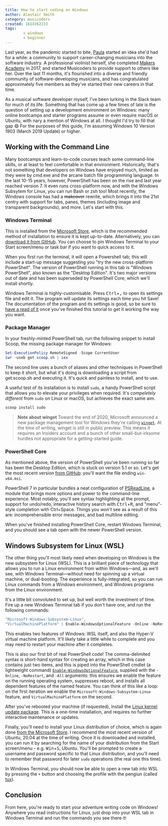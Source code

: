 ```yaml
---
title: How to start coding on Windows
author: Alastair Smith
category: musicoders
created: 1614362233
tags:
        - windows
        - beginner
---
```


Last year, as the pandemic started to bite,
[Paula](https://www.paulamuldoon.com/) started an idea she'd had for a while: a
community to support career-changing musicians into the software industry. A
professional violinist herself, she completed [Makers
Academy](https://makers.tech/) in 2017, and started Musicoders to provide
support to others like her. Over the last 11 months, it's flourished into a
diverse and friendly community of software-developing musicians, and has
congratulated approximately five members as they've started their new careers in
that time.

As a musical software developer myself, I've been lurking in the Slack team for
much of its life. Something that has come up a few times of late is the question
of setting up a development environment on Windows: many online bootcamps and
starter programs assume or even require macOS or Ubuntu, with nary a mention of
Windows at all. I thought I'd try to fill that gap :smile: For the purposes of
this guide, I'm assuming Windows 10 Version 1903 (March 2019 Update) or higher.

<!-- break-->

## Working with the Command Line

Many bootcamps and learn-to-code courses teach some command-line skills, or at
least to feel comfortable in that environment. Historically, that's not
something that developers on Windows have enjoyed much, limited as they were by
cmd.exe and the arcane batch file programming language. In the last 10-15 years,
however, PowerShell has been on the rise and last year reached version 7. It
even runs cross-platform now, and with the Windows Subsytem for Linux, you can
run Bash or zsh too! Most recently, the Windows console has had a ~~makeover~~
rewrite, which brings it into the 21st centry with support for tabs, panes,
themes (including image and transparent backgrounds), and more. Let's start with
this.

### Windows Terminal

This is installed from the [Microsoft Store](https://aka.ms/terminal), which is
the recommended method of installation to ensure it is kept up-to-date.
Alternatively, you can [download it from
GitHub](https://github.com/microsoft/terminal/releases/latest). You can choose
to pin Windows Terminal to your Start screen/menu or task bar if you want to
quick access to it.

When you first run the terminal, it will open a Powershell tab; this will
include a start-up message suggesting you "try the new cross-platform
PowerShell". The version of PowerShell running in this tab is "Windows
PowerShell", also known as the "Desktop Edition". It's two major versions out of
date and has been superseded by PowerShell Core, which we'll install shortly.

Windows Terminal is highly-customisable. Press <kbd>Ctrl</kbd>+<kbd>,</kbd> to
open its settings file and edit it. The program will update its settings each
time you hit Save! The documentation of the program and its settings is good, so
be sure to [have a read of
it](https://docs.microsoft.com/en-us/windows/terminal/) once you've finished
this tutorial to get it working the way you want.

### Package Manager

In your freshly-minted PowerShell tab, run the following snippet to install
Scoop, the missing package manager for Windows:

```powershell
Set-ExecutionPolicy RemoteSigned -Scope CurrentUser
iwr -useb get.scoop.sh | iex
```

The second line uses a bunch of aliases and other techniques in PowerShell to
keep it short, but what it's doing is downloading a script from get.scoop.sh and
executing it. It's quick and painless to install, and to use.

A useful test of its installation is to install `sudo`, a handy PowerShell
script that allows you to elevate your privileges when required. It's
_compeletely different_ from `sudo` on Linux or macOS, but achieves the exact
same aim.

```powershell
scoop install sudo
```

> **Note about winget**
> Toward the end of 2020, Microsoft announced a new package management tool for
> Windows they're calling
> [`winget`](https://docs.microsoft.com/en-us/windows/package-manager/winget/).
> At the time of writing, winget is still in public preview. This means it
> requires an Insiders account and a bunch of other small-but-irksome hurdles
> not appropriate for a getting-started guide.

### PowerShell Core

As mentioned above, the version of PowerShell you've been running so far has
been the Desktop Edition, which is stuck on version 5.1 or so. Let's get the
most recent version [from
GitHub](https://github.com/powershell/powershell/releases/latest): you'll want
the file ending `win-x64.msi`.

PowerShell 7 in particular bundles a neat configuration of
[PSReadLine](https://github.com/powershell/psreadline), a module that brings
more options and power to the command-line experience. Most notably, you'll see
syntax highlighting at the prompt, support for undo/redo, interactive history
search with <kbd>Ctrl</kbd>+<kbd>R</kbd>, and "menu"-style completion with
Ctrl+Space. Things you _won't_ see as a result of this are: incomprehensible
error messages, and bad multiline editing.

When you've finished installing PowerShell Core, restart Windows Terminal, and
you should see a tab open with the newer PowerShell version.

## Windows Subsystem for Linux (WSL)

The other thing you'll most likely need when developing on Windows is the new
subsystem for Linux (WSL). This is a brilliant piece of technology that allows
you to run a Linux environment from within Windows&mdash;and, as we'll see,
with Windows Terminal&mdash;without need for spinning up a virtual machine, or
dual-booting. The experience is fully-integrated, so you can run Linux commands
from a Windows environment, and Windows programs from the Linux environment.

It's a little bit convoluted to set up, but well worth the investment of time.
Fire up a new Windows Terminal tab if you don't have one, and run the following
commands:

```powershell
"Microsoft-Windows-Subsystem-Linux",
"VirtualMachinePlatform" | Enable-WindowsOptionalFeature -Online -NoRestart -All
```

This enables two features of Windows: WSL itself, and also the Hyper-V virtual
machine platform. It'll likely take a little while to complete and you may need
to restart your machine after it completes.

This is also our first bit of real PowerShell code! The comma-delimited syntax
is short-hand syntax for creating an array, which in this case contains just two
items, and this is piped into the PowerShell cmdlet (a lightweight command)
[`Enable-WindowsOptionalFeature`](https://docs.microsoft.com/en-us/powershell/module/dism/enable-windowsoptionalfeature?view=win10-ps), supplied with the `-Online`, `-NoRestart`, and
`-All` arguments: this ensures we enable the feature on the running operating
system, suppresses reboot, and installs all dependent features of the named
feature. You can think of this like a loop: on the first iteration we enable the
`Microsoft-Windows-Subsystem-Linux` feature, and `VirtualMachinePlatform` on the
second.

After you've rebooted your machine (if requested), install the [Linux kernel
update
package](https://wslstorestorage.blob.core.windows.net/wslblob/wsl_update_x64.msi).
This is a one-time installation, and requires no further interactive maintenance
or updates.

Finally, you'll need to install your Linux distribution of choice, which is
again done [from the Microsoft Store](https://aka.ms/wslstore). I recommend the
most recent version of Ubuntu, 20.04 at the time of writing. Once it is
downloaded and installed, you can run it by searching for the name of your
distribution from the Start screen/menu - e.g. <kbd>Win</kbd>+<kbd>S</kbd>,
Ubuntu. You'll be prompted to create a username and password specific to that
Linux distribution, and you'll need to remember that password for later `sudo`
operations (the real one this time).

In Windows Terminal, you should now be able to open a new tab into WSL by
pressing the `+` button and choosing the profile with the pengiun (called
[tux](https://en.wikipedia.org/wiki/Tux_%28mascot%29)).

## Conclusion

From here, you're ready to start your adventure writing code on Windows!
Anywhere you read instructions for Linux, just drop into your WSL tab in Windows
Terminal and run the commands you see there :nerd_face:

